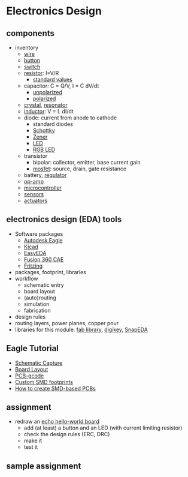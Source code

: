 # Electronics Design
## components
- inventory
  - [wire](http://www.digikey.com/product-search/en?x=0&y=0&lang=en&site=us&KeyWords=AE09M-300-ND%09)
  - [button](http://www.digikey.com/product-detail/en/B3SN-3112P/SW262CT-ND)
  - [switch](http://www.digikey.com/product-detail/en/AYZ0102AGRLC/401-2012-1-ND)
  - [resistor](http://www.digikey.com/product-detail/en/RC1206FR-0710KL/311-10.0KFRCT-ND/731430): I=V/R
    - [standard values](https://www.electronics-notes.com/articles/electronic_components/resistors/standard-resistor-values-e-series-e3-e6-e12-e24-e48-e96.php)
  - capacitor: C = Q/V, I = C dV/dt
    - [unpolarized](http://www.digikey.com/product-detail/en/C3216X7R1H105K/445-1423-1-ND/569089)
    - [polarized](https://www.digikey.com/en/products/detail/panasonic-electronic-components/EEE-1EA100WR/766062)
  - [crystal](http://www.digikey.com/product-detail/en/NX5032GA-20.000000MHZ-LN-CD-1/644-1039-1-ND/1128911), [resonator](http://www.digikey.com/product-detail/en/ECS-CR2-20.00-B-TR/XC1109CT-ND/813347)
  - [inductor](http://www.digikey.com/product-detail/en/ELL-CTV100M/PCD2152CT-ND/822226): V = L dI/dt
  - diode: current from anode to cathode
    - standard diodes
    - [Schottky](http://www.digikey.com/product-detail/en/BAT46ZFILM/497-5559-1-ND/1207051)
    - [Zener](http://www.digikey.com/product-detail/en/BZT52C3V3-7-F/BZT52C3V3-FDICT-ND/717854)
    - [LED](http://www.digikey.com/product-detail/en/LTST-C150CKT/160-1167-1-ND/269239)
    - [RGB LED](https://www.digikey.com/en/products/detail/sunled/XZM2CRKM2DGFBB45SCCB/5001282)
  - transistor
    - bipolar: collector, emitter, base current gain
    - [mosfet](http://www.digikey.com/product-detail/en/NDS355AN/NDS355ANCT-ND/459000): source, drain, gate resistance
  - battery, [regulator](http://www.digikey.com/product-detail/en/LM3480IM3-5.0%2FNOPB/LM3480IM3-5.0CT-ND/270751)
  - [op-amp](http://www.digikey.com/product-detail/en/AD8615AUJZ-REEL7/AD8615AUJZ-REEL7CT-ND/951443)
  - [microcontroller](https://www.digikey.com/product-detail/en/microchip-technology/ATSAMD11C14A-SSNT/ATSAMD11C14A-SSNTCT-ND)
  - [sensors](http://academy.cba.mit.edu/classes/input_devices/index.html)
  - [actuators](http://academy.cba.mit.edu/classes/output_devices/index.html)

## electronics design (EDA) tools
- Software packages
  - [Autodesk Eagle](https://www.autodesk.com/products/eagle/overview)
  - [Kicad](http://kicad-pcb.org/)
  - [EasyEDA](https://easyeda.com/)
  - [Fusion 360 CAE](https://www.autodesk.com/products/eagle/blog/fusion-360-integration-eagle)
  - [Fritzing](http://fritzing.org/home/)
- packages, footprint, libraries
- workflow
  - schematic entry
  - board layout
  - (auto)routing
  - simulation
  - fabrication
- design rules
- routing layers, power planes, copper pour
- libraries for this module: [fab library](https://gitlab.fabcloud.org/pub/libraries/electronics), [digikey](https://www.digikey.com/en/resources/design-tools/kicad), [SnapEDA](https://www.snapeda.com/)

## Eagle Tutorial
- [Schematic Capture](https://learn.sparkfun.com/tutorials/using-eagle-schematic)
- [Board Layout](https://learn.sparkfun.com/tutorials/using-eagle-board-layout)
- [PCB-gcode](https://www.youtube.com/watch?v=DVKAV7udp3Y)
- [Custom SMD footprints](https://learn.sparkfun.com/tutorials/designing-pcbs-smd-footprints)
- [How to create SMD-based PCBs](https://learn.sparkfun.com/tutorials/designing-pcbs-advanced-smd)

## assignment
- redraw an [echo hello-world board](http://academy.cba.mit.edu/classes/embedded_programming/index.html#echo)
  - add (at least) a button and an LED (with current limiting resistor)
  - check the design rules (ERC, DRC)
  - make it
  - test it

## sample assignment
